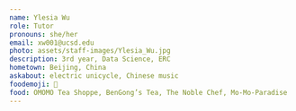 ```yaml
---
name: Ylesia Wu
role: Tutor
pronouns: she/her
email: xw001@ucsd.edu
photo: assets/staff-images/Ylesia_Wu.jpg
description: 3rd year, Data Science, ERC
hometown: Beijing, China
askabout: electric unicycle, Chinese music
foodemoji: 🥮
food: OMOMO Tea Shoppe, BenGong’s Tea, The Noble Chef, Mo-Mo-Paradise
---
```

